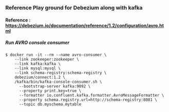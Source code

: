### Reference Play ground for Debezium  along with kafka 


#### Reference : https://debezium.io/documentation/reference/1.2/configuration/avro.html

##### Run AVRO console consumer

```$xslt
$ docker run -it --rm --name avro-consumer \
    --link zookeeper:zookeeper \
    --link kafka:kafka \
    --link mysql:mysql \
    --link schema-registry:schema-registry \
    debezium/connect:1.2 \
    /kafka/bin/kafka-console-consumer.sh \
      --bootstrap-server kafka:9092 \
      --property print.key=true \
      --formatter io.confluent.kafka.formatter.AvroMessageFormatter \
      --property schema.registry.url=http://schema-registry:8081 \
      --topic db.myschema.mytable
```